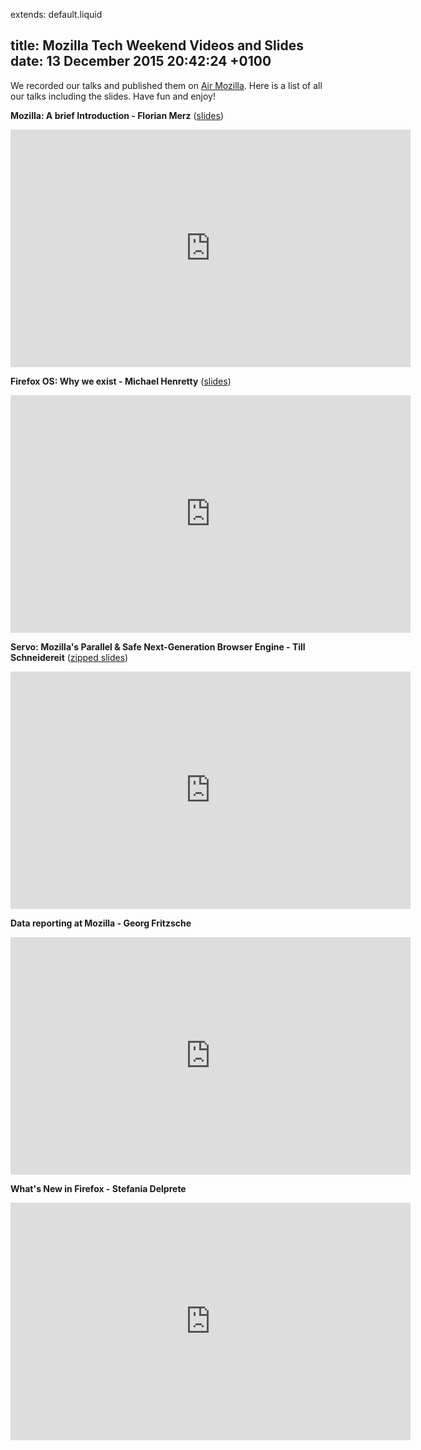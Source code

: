 extends: default.liquid

title: Mozilla Tech Weekend Videos and Slides
date: 13 December 2015 20:42:24 +0100
---
We recorded our talks and published them on [Air Mozilla](https://air.mozilla.org). Here is a list of all our talks including the slides. Have fun and enjoy!


**Mozilla: A brief Introduction - Florian Merz**
([slides](http://static.fiji-flo.de/mozilla-intro-slides/mozilla-intro.html))

<iframe
src="https://air.mozilla.org/berlin-mozilla-tech-weekend-2015-mozilla-a-brief-introduction-florian-merz/video/"
width="640" height="380" frameborder="0" allowfullscreen></iframe>



**Firefox OS: Why we exist - Michael Henretty**
([slides](https://mikehenrty.github.io/talk-fxos/))

<iframe
src="https://air.mozilla.org/berlin-mozilla-tech-weekend-2015-firefox-os-why-we-exist-michael-henretty/video/"
width="640" height="380" frameborder="0" allowfullscreen></iframe>


**Servo: Mozilla's Parallel & Safe Next-Generation Browser Engine - Till
Schneidereit** ([zipped
slides](http://people.mozilla.org/~tschneidereit/tech-weekend-servo-talk.zip))

<iframe
src="https://air.mozilla.org/berlin-mozilla-tech-weekend-2015-servo-mozillas-parallel-safe-next-generation-browser-engine-till-schneidereit/video/"
width="640" height="380" frameborder="0" allowfullscreen></iframe>


**Data reporting at Mozilla - Georg Fritzsche**

<iframe
src="https://air.mozilla.org/berlin-mozilla-tech-weekend-2015-data-reporting-at-mozilla-georg-fritzsche/video/"
width="640" height="380" frameborder="0" allowfullscreen></iframe>


**What's New in Firefox - Stefania Delprete**

<iframe
src="https://air.mozilla.org/berlin-mozilla-tech-weekend-2015-whats-new-in-firefox-stefania-delprete-20151212/video/"
width="640" height="380" frameborder="0" allowfullscreen></iframe>
